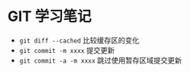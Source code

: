 # GIT 学习笔记

- `git diff --cached` 比较缓存区的变化
- `git commit -m xxxx` 提交更新
- `git commit -a -m xxxx` 跳过使用暂存区域提交更新

